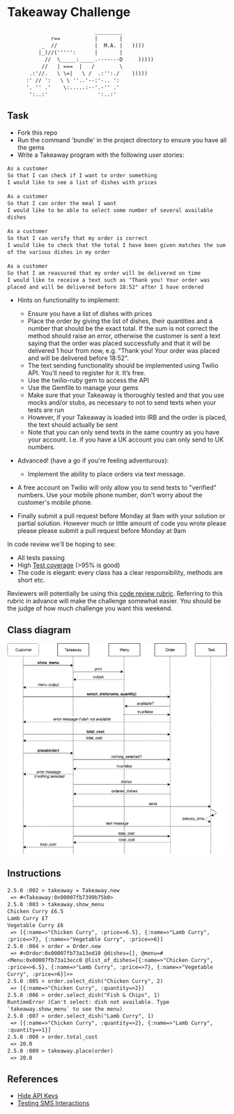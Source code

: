 Takeaway Challenge
==================
```
                            _________
              r==           |       |
           _  //            |  M.A. |   ))))
          |_)//(''''':      |       |
            //  \_____:_____.-------D     )))))
           //   | ===  |   /        \
       .:'//.   \ \=|   \ /  .:'':./    )))))
      :' // ':   \ \ ''..'--:'-.. ':
      '. '' .'    \:.....:--'.-'' .'
       ':..:'                ':..:'

 ```


Task
-----

* Fork this repo
* Run the command 'bundle' in the project directory to ensure you have all the gems
* Write a Takeaway program with the following user stories:

```
As a customer
So that I can check if I want to order something
I would like to see a list of dishes with prices

As a customer
So that I can order the meal I want
I would like to be able to select some number of several available dishes

As a customer
So that I can verify that my order is correct
I would like to check that the total I have been given matches the sum of the various dishes in my order

As a customer
So that I am reassured that my order will be delivered on time
I would like to receive a text such as "Thank you! Your order was placed and will be delivered before 18:52" after I have ordered
```

* Hints on functionality to implement:
  * Ensure you have a list of dishes with prices
  * Place the order by giving the list of dishes, their quantities and a number that should be the exact total. If the sum is not correct the method should raise an error, otherwise the customer is sent a text saying that the order was placed successfully and that it will be delivered 1 hour from now, e.g. "Thank you! Your order was placed and will be delivered before 18:52".
  * The text sending functionality should be implemented using Twilio API. You'll need to register for it. It’s free.
  * Use the twilio-ruby gem to access the API
  * Use the Gemfile to manage your gems
  * Make sure that your Takeaway is thoroughly tested and that you use mocks and/or stubs, as necessary to not to send texts when your tests are run
  * However, if your Takeaway is loaded into IRB and the order is placed, the text should actually be sent
  * Note that you can only send texts in the same country as you have your account. I.e. if you have a UK account you can only send to UK numbers.

* Advanced! (have a go if you're feeling adventurous):
  * Implement the ability to place orders via text message.

* A free account on Twilio will only allow you to send texts to "verified" numbers. Use your mobile phone number, don't worry about the customer's mobile phone.
* Finally submit a pull request before Monday at 9am with your solution or partial solution.  However much or little amount of code you wrote please please please submit a pull request before Monday at 9am


In code review we'll be hoping to see:

* All tests passing
* High [Test coverage](https://github.com/makersacademy/course/blob/master/pills/test_coverage.md) (>95% is good)
* The code is elegant: every class has a clear responsibility, methods are short etc.

Reviewers will potentially be using this [code review rubric](docs/review.md).  Referring to this rubric in advance will make the challenge somewhat easier.  You should be the judge of how much challenge you want this weekend.
 
 Class diagram
-------
![class diagram](https://github.com/AgaDufrat/takeaway-challenge/blob/master/diagram.jpg "Class diagram")


Instructions
-------
```
2.5.0 :002 > takeaway = Takeaway.new
 => #<Takeaway:0x00007fb7399b75b0>
2.5.0 :003 > takeaway.show_menu
Chicken Curry £6.5
Lamb Curry £7
Vegetable Curry £6
 => [{:name=>"Chicken Curry", :price=>6.5}, {:name=>"Lamb Curry", :price=>7}, {:name=>"Vegetable Curry", :price=>6}]
2.5.0 :004 > order = Order.new
 => #<Order:0x00007fb73a13ed10 @dishes=[], @menu=#<Menu:0x00007fb73a13ecc0 @list_of_dishes=[{:name=>"Chicken Curry", :price=>6.5}, {:name=>"Lamb Curry", :price=>7}, {:name=>"Vegetable Curry", :price=>6}]>>
2.5.0 :005 > order.select_dish("Chicken Curry", 2)
 => [{:name=>"Chicken Curry", :quantity=>2}]
2.5.0 :006 > order.select_dish("Fish & Chips", 1)
RuntimeError (Can't select: dish not available. Type `takeaway.show_menu` to see the menu)
2.5.0 :007 > order.select_dish("Lamb Curry", 1)
 => [{:name=>"Chicken Curry", :quantity=>2}, {:name=>"Lamb Curry", :quantity=>1}]
2.5.0 :008 > order.total_cost
 => 20.0
2.5.0 :009 > takeaway.place(order)
 => 20.0
 ```

 References
 -------
 * [Hide API Keys](https://gist.github.com/derzorngottes/3b57edc1f996dddcab25)
 * [Testing SMS Interactions](https://robots.thoughtbot.com/testing-sms-interactions)
